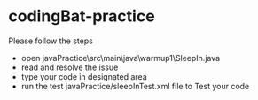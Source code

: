 # codingBat-practice

Please follow the steps 
 - open javaPractice\src\main\java\warmup1\SleepIn.java
 - read and resolve the issue
 - type your code in designated area
 - run the test javaPractice/sleepInTest.xml file to Test your code